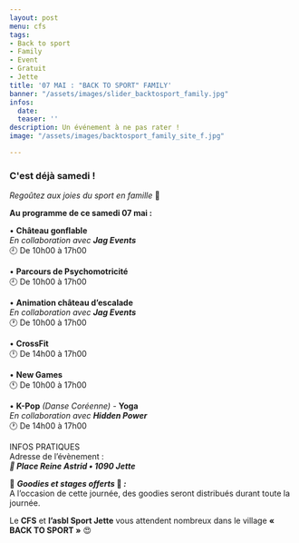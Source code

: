 ```yaml
---
layout: post
menu: cfs
tags:
- Back to sport
- Family
- Event
- Gratuit
- Jette
title: '07 MAI : "BACK TO SPORT" FAMILY'
banner: "/assets/images/slider_backtosport_family.jpg"
infos:
  date: 
  teaser: ''
description: Un événement à ne pas rater !
image: "/assets/images/backtosport_family_site_f.jpg"

---
```

### C'est déjà samedi !

_Regoûtez aux joies du sport en famille_ 🤩

**Au programme de ce samedi 07 mai :**

• **Château gonflable**  
_En collaboration avec **Jag Events**_  
🕘 De 10h00 à 17h00

• **Parcours de Psychomotricité**  
🕘 De 10h00 à 17h00

• **Animation château d’escalade**  
_En collaboration avec **Jag Events**_  
🕐 De 10h00 à 17h00

• **CrossFit**  
🕛 De 14h00 à 17h00

• **New Games**  
🕚 De 10h00 à 17h00

• **K-Pop** _(Danse Coréenne)_ - **Yoga**  
_En collaboration avec **Hidden Power**_  
🕐 De 14h00 à 17h00

INFOS PRATIQUES  
Adresse de l’évènement :  
**_📍 Place Reine Astrid • 1090 Jette_**

🎁 **_Goodies et stages offerts_ 🤩 _:_**  
A l’occasion de cette journée, des goodies seront distribués durant toute la journée.

Le **CFS** et **l’asbl Sport Jette** vous attendent nombreux dans le village **« BACK TO SPORT »** 😍